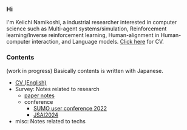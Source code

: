 
### Hi

I'm Keiichi Namikoshi, a industrial researcher interested in computer science such as Multi-agent systems/simulation, Reinforcement learning/Inverse reinforcement learning, Human-alignment in Human-computer interaction, and Language models. [Click here](cv/cv.md) for CV.

### Contents

(work in progress)
Basically contents is written with Japanese.

- [CV (English)](cv/cv.md)
- Survey: Notes related to research
  - [paper notes](survey/paper_notes.md)
  - conference
    - [SUMO user conference 2022](survey/sumo_user_conf_2022.md)
    - [JSAI2024](survey/jsai2024.md)
- misc: Notes related to techs




